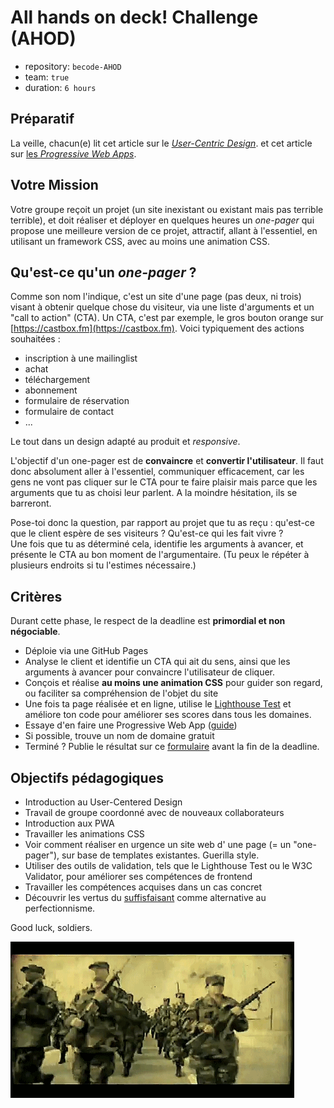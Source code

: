 # All hands on deck! Challenge (AHOD)

- repository: `becode-AHOD`  
- team: `true`  
- duration: `6 hours`

## Préparatif
La veille, chacun(e) lit cet article sur le *[User-Centric Design](https://blog.prototypr.io/introduction-to-user-centered-design-approach-b0770974789e)*. 
 et cet article sur [les *Progressive Web Apps*](https://dev.to/pixeline/the-easy-way-to-turn-a-website-into-a-progressive-web-app-77g).

## Votre Mission 

Votre groupe reçoit un projet (un site inexistant ou existant mais pas terrible terrible), et doit réaliser et déployer en quelques heures un *one-pager* qui propose une meilleure version de ce projet, attractif, allant à l'essentiel, en utilisant un framework CSS, avec au moins une animation CSS.

## Qu'est-ce qu'un *one-pager* ?
Comme son nom l'indique, c'est un site d'une page (pas deux, ni trois) visant à obtenir quelque chose du visiteur, via une liste d'arguments et un "call to action" (CTA). Un CTA, c'est par exemple, le gros bouton orange sur [https://castbox.fm](https://castbox.fm). Voici typiquement des actions souhaitées :

- inscription à une mailinglist
- achat
- téléchargement
- abonnement
- formulaire de réservation
- formulaire de contact
- ...

Le tout dans un design adapté au produit et *responsive*.

L'objectif d'un one-pager est de **convaincre** et **convertir l'utilisateur**. Il faut donc absolument aller à l'essentiel, communiquer efficacement, car les gens ne vont pas cliquer sur le CTA pour te faire plaisir mais parce que les arguments que tu as choisi leur parlent. A la moindre hésitation, ils se barreront.

Pose-toi donc la question, par rapport au projet que tu as reçu : qu'est-ce que le client espère de ses visiteurs ? Qu'est-ce qui les fait vivre ?  
Une fois que tu as déterminé cela, identifie les arguments à avancer, et présente le CTA au bon moment de l'argumentaire. (Tu peux le répéter à plusieurs endroits si tu l'estimes nécessaire.)

## Critères

Durant cette phase, le respect de la deadline est **primordial et non négociable**.

- Déploie via une GitHub Pages
- Analyse le client et identifie un CTA qui ait du sens, ainsi que les arguments à avancer pour convaincre l'utilisateur de cliquer.
- Conçois et réalise **au moins une animation CSS** pour guider son regard, ou faciliter sa compréhension de l'objet du site
- Une fois ta page réalisée et en ligne, utilise le [Lighthouse Test](https://developers.google.com/web/tools/lighthouse/) et améliore ton code pour améliorer ses scores dans tous les domaines.
- Essaye d'en faire une Progressive Web App ([guide](https://dev.to/pixeline/the-easy-way-to-turn-a-website-into-a-progressive-web-app-77g))
- Si possible, trouve un nom de domaine gratuit
- Terminé ? Publie le résultat sur ce [formulaire](https://goo.gl/forms/Z544Q93eqeNdfZHI3) avant la fin de la deadline.

## Objectifs pédagogiques
- Introduction au User-Centered Design
- Travail de groupe coordonné avec de nouveaux collaborateurs
- Introduction aux PWA
- Travailler les animations CSS
- Voir comment réaliser en urgence un site web d' une page (= un "one-pager"), sur base de templates existantes. Guerilla style.
- Utiliser des outils de validation, tels que le Lighthouse Test ou le W3C Validator, pour améliorer ses compétences de frontend
- Travailler les compétences acquises dans un cas concret
- Découvrir les vertus du [suffisfaisant](https://fr.wikipedia.org/wiki/Satisficing) comme alternative au perfectionnisme.


Good luck, soldiers.

![](soldiers.gif)


